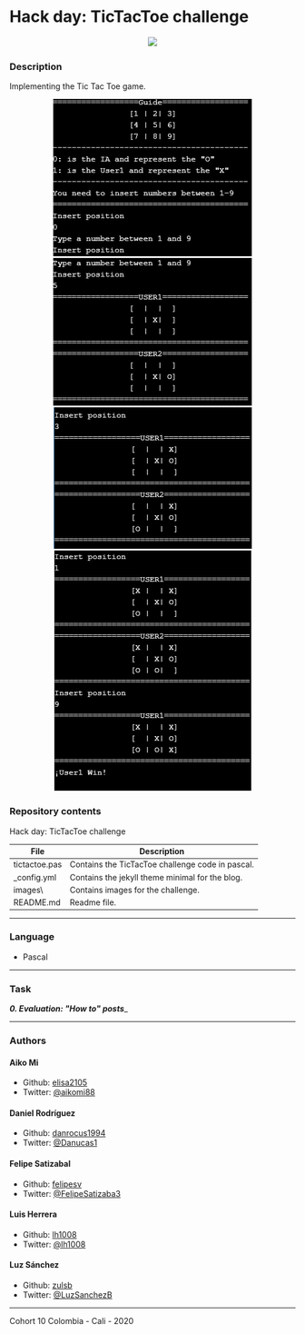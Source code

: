 # Hack day: TicTacToe challenge
<p align="center">
   <img src="https://upload.wikimedia.org/wikipedia/commons/7/7d/Tic-tac-toe-animated.gif">
</p>

### Description
Implementing the Tic Tac Toe game.

<p align="center">
   <img src="/images/Step_1.png">
   <br>
   <img src="/images/Step_2.png">
   <br>
   <img src="/images/Step_3.png">
   <br>
   <img src="/images/Step_4.png">
</p>

### Repository contents
Hack day: TicTacToe challenge

|   **File**   |   **Description**   |
| -------------- | --------------------- |
|tictactoe.pas | Contains the TicTacToe challenge code in pascal. |
|_config.yml | Contains the jekyll theme minimal for the blog. | 
|images\ | Contains images for the challenge. |
|README.md | Readme file. |

---
### Language
* Pascal

---
### Task
_**0. Evaluation: "How to" posts**__

---
### Authors
#### Aiko Mi
* Github: [elisa2105](https://github.com/elisa2105)
* Twitter: [@aikomi88](https://twitter.com/aikomi88)
#### Daniel Rodríguez
* Github: [danrocus1994](https://github.com/danrocus1994)
* Twitter: [@Danucas1](https://twitter.com/Danucas1)
#### Felipe Satizabal
* Github: [felipesv](https://github.com/felipesv)
* Twitter: [@FelipeSatizaba3](https://twitter.com/FelipeSatizaba3)
#### Luis Herrera
* Github: [lh1008](https://github.com/lh1008)
* Twitter: [@lh1008](https://twitter.com/lh1008)
#### Luz Sánchez
* Github: [zulsb](https://github.com/zulsb)
* Twitter: [@LuzSanchezB](https://twitter.com/LuzSanchezB)
---
Cohort 10
Colombia - Cali - 2020
